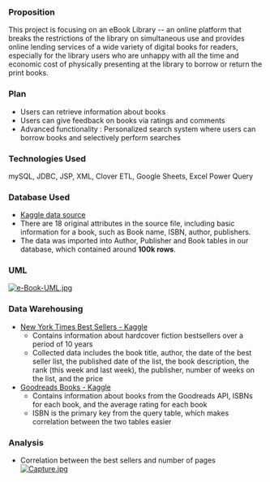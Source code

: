### Proposition
This project is focusing on an eBook Library -- an online platform that breaks the restrictions of the library on simultaneous use and provides online lending services of a wide variety of digital books for readers, especially for the library users who are unhappy with all the time and economic cost of physically presenting at the library to borrow or return the print books.


### Plan
* Users can retrieve information about books
* Users can give feedback on books via ratings and comments
* Advanced functionality : Personalized search system where users can borrow books and selectively perform searches

### Technologies Used
mySQL, JDBC, JSP, XML, Clover ETL, Google Sheets, Excel Power Query 

### Database Used
* [Kaggle data source](https://www.kaggle.com/bahramjannesarr/goodreads-book-datasets-10m)
* There are 18 original attributes in the source file, including basic information for a book, such as Book name, ISBN, author, publishers.
* The data was imported into Author, Publisher and Book tables in our database, which contained around **100k rows**.

### UML
[![e-Book-UML.jpg](https://i.postimg.cc/VLwB845c/e-Book-UML.jpg)](https://postimg.cc/kDjtNQxj)

### Data Warehousing
* [New York Times Best Sellers - Kaggle](https://www.kaggle.com/cmenca/new-york-times-hardcover-fiction-best-sellers)
  * Contains information about hardcover fiction bestsellers over a period of 10 years
  * Collected data includes the book title, author, the date of the best seller list, the published date of the list, the book description, the rank (this week and last week), the publisher, number of weeks on the list, and the price
* [Goodreads Books - Kaggle](https://www.kaggle.com/jealousleopard/goodreadsbooks)
  * Contains information about books from the Goodreads API, ISBNs for each book, and the average rating for each book 
  * ISBN is the primary key from the query table, which makes correlation between the two tables easier

### Analysis
* Correlation between the best sellers and number of pages
[![Capture.jpg](https://i.postimg.cc/YCvsQxFZ/Capture.jpg)](https://postimg.cc/G41KCGqx)
